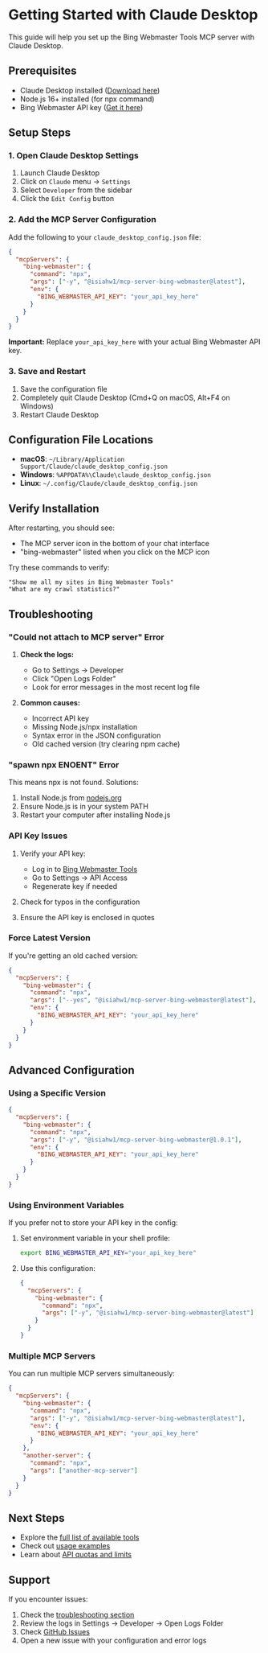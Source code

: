 # Getting Started with Claude Desktop

This guide will help you set up the Bing Webmaster Tools MCP server with Claude Desktop.

## Prerequisites

- Claude Desktop installed ([Download here](https://claude.ai/download))
- Node.js 16+ installed (for npx command)
- Bing Webmaster API key ([Get it here](https://www.bing.com/webmasters))

## Setup Steps

### 1. Open Claude Desktop Settings

1. Launch Claude Desktop
2. Click on `Claude` menu → `Settings`
3. Select `Developer` from the sidebar
4. Click the `Edit Config` button

### 2. Add the MCP Server Configuration

Add the following to your `claude_desktop_config.json` file:

```json
{
  "mcpServers": {
    "bing-webmaster": {
      "command": "npx",
      "args": ["-y", "@isiahw1/mcp-server-bing-webmaster@latest"],
      "env": {
        "BING_WEBMASTER_API_KEY": "your_api_key_here"
      }
    }
  }
}
```

**Important:** Replace `your_api_key_here` with your actual Bing Webmaster API key.

### 3. Save and Restart

1. Save the configuration file
2. Completely quit Claude Desktop (Cmd+Q on macOS, Alt+F4 on Windows)
3. Restart Claude Desktop

## Configuration File Locations

- **macOS**: `~/Library/Application Support/Claude/claude_desktop_config.json`
- **Windows**: `%APPDATA%\Claude\claude_desktop_config.json`
- **Linux**: `~/.config/Claude/claude_desktop_config.json`

## Verify Installation

After restarting, you should see:
- The MCP server icon in the bottom of your chat interface
- "bing-webmaster" listed when you click on the MCP icon

Try these commands to verify:
```
"Show me all my sites in Bing Webmaster Tools"
"What are my crawl statistics?"
```

## Troubleshooting

### "Could not attach to MCP server" Error

1. **Check the logs:**
   - Go to Settings → Developer
   - Click "Open Logs Folder"
   - Look for error messages in the most recent log file

2. **Common causes:**
   - Incorrect API key
   - Missing Node.js/npx installation
   - Syntax error in the JSON configuration
   - Old cached version (try clearing npm cache)

### "spawn npx ENOENT" Error

This means npx is not found. Solutions:
1. Install Node.js from [nodejs.org](https://nodejs.org)
2. Ensure Node.js is in your system PATH
3. Restart your computer after installing Node.js

### API Key Issues

1. Verify your API key:
   - Log in to [Bing Webmaster Tools](https://www.bing.com/webmasters)
   - Go to Settings → API Access
   - Regenerate key if needed

2. Check for typos in the configuration
3. Ensure the API key is enclosed in quotes

### Force Latest Version

If you're getting an old cached version:
```json
{
  "mcpServers": {
    "bing-webmaster": {
      "command": "npx",
      "args": ["--yes", "@isiahw1/mcp-server-bing-webmaster@latest"],
      "env": {
        "BING_WEBMASTER_API_KEY": "your_api_key_here"
      }
    }
  }
}
```

## Advanced Configuration

### Using a Specific Version
```json
{
  "mcpServers": {
    "bing-webmaster": {
      "command": "npx",
      "args": ["-y", "@isiahw1/mcp-server-bing-webmaster@1.0.1"],
      "env": {
        "BING_WEBMASTER_API_KEY": "your_api_key_here"
      }
    }
  }
}
```

### Using Environment Variables
If you prefer not to store your API key in the config:

1. Set environment variable in your shell profile:
   ```bash
   export BING_WEBMASTER_API_KEY="your_api_key_here"
   ```

2. Use this configuration:
   ```json
   {
     "mcpServers": {
       "bing-webmaster": {
         "command": "npx",
         "args": ["-y", "@isiahw1/mcp-server-bing-webmaster@latest"]
       }
     }
   }
   ```

### Multiple MCP Servers
You can run multiple MCP servers simultaneously:
```json
{
  "mcpServers": {
    "bing-webmaster": {
      "command": "npx",
      "args": ["-y", "@isiahw1/mcp-server-bing-webmaster@latest"],
      "env": {
        "BING_WEBMASTER_API_KEY": "your_api_key_here"
      }
    },
    "another-server": {
      "command": "npx",
      "args": ["another-mcp-server"]
    }
  }
}
```

## Next Steps

- Explore the [full list of available tools](../README.md#available-tools)
- Check out [usage examples](../README.md#usage-examples)
- Learn about [API quotas and limits](https://www.bing.com/webmaster/help/webmaster-api-limits)

## Support

If you encounter issues:
1. Check the [troubleshooting section](#troubleshooting)
2. Review the logs in Settings → Developer → Open Logs Folder
3. Check [GitHub Issues](https://github.com/isiahw1/mcp-server-bing-webmaster/issues)
4. Open a new issue with your configuration and error logs
